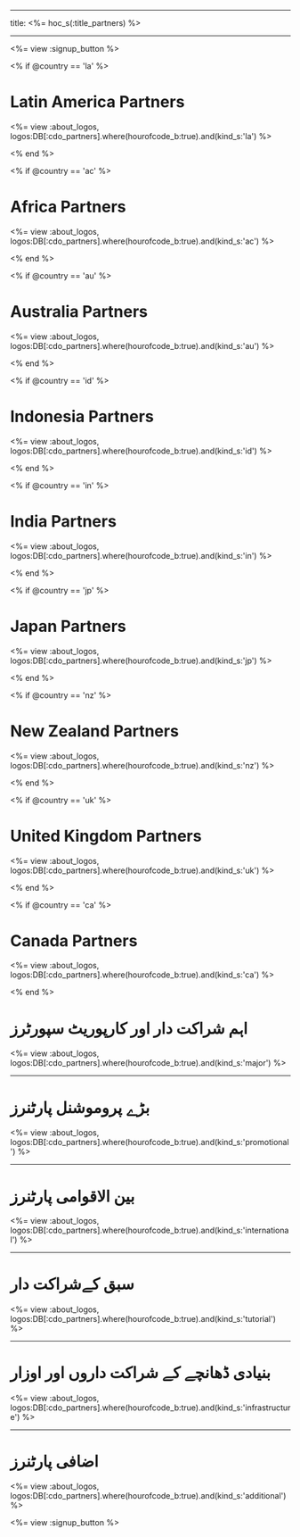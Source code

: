 * * *

title: <%= hoc_s(:title_partners) %>

* * *

<%= view :signup_button %>

<% if @country == 'la' %>

# Latin America Partners

<%= view :about_logos, logos:DB[:cdo_partners].where(hourofcode_b:true).and(kind_s:'la') %>

<% end %>

<% if @country == 'ac' %>

# Africa Partners

<%= view :about_logos, logos:DB[:cdo_partners].where(hourofcode_b:true).and(kind_s:'ac') %>

<% end %>

<% if @country == 'au' %>

# Australia Partners

<%= view :about_logos, logos:DB[:cdo_partners].where(hourofcode_b:true).and(kind_s:'au') %>

<% end %>

<% if @country == 'id' %>

# Indonesia Partners

<%= view :about_logos, logos:DB[:cdo_partners].where(hourofcode_b:true).and(kind_s:'id') %>

<% end %>

<% if @country == 'in' %>

# India Partners

<%= view :about_logos, logos:DB[:cdo_partners].where(hourofcode_b:true).and(kind_s:'in') %>

<% end %>

<% if @country == 'jp' %>

# Japan Partners

<%= view :about_logos, logos:DB[:cdo_partners].where(hourofcode_b:true).and(kind_s:'jp') %>

<% end %>

<% if @country == 'nz' %>

# New Zealand Partners

<%= view :about_logos, logos:DB[:cdo_partners].where(hourofcode_b:true).and(kind_s:'nz') %>

<% end %>

<% if @country == 'uk' %>

# United Kingdom Partners

<%= view :about_logos, logos:DB[:cdo_partners].where(hourofcode_b:true).and(kind_s:'uk') %>

<% end %>

<% if @country == 'ca' %>

# Canada Partners

<%= view :about_logos, logos:DB[:cdo_partners].where(hourofcode_b:true).and(kind_s:'ca') %>

<% end %>

# اہم شراکت دار اور کارپوریٹ سپورٹرز

<%= view :about_logos, logos:DB[:cdo_partners].where(hourofcode_b:true).and(kind_s:'major') %>

* * *

# بڑے پروموشنل پارٹنرز

<%= view :about_logos, logos:DB[:cdo_partners].where(hourofcode_b:true).and(kind_s:'promotional') %>

* * *

# بین الاقوامی پارٹنرز

<%= view :about_logos, logos:DB[:cdo_partners].where(hourofcode_b:true).and(kind_s:'international') %>

* * *

# سبق کےشراکت دار

<%= view :about_logos, logos:DB[:cdo_partners].where(hourofcode_b:true).and(kind_s:'tutorial') %>

* * *

# بنیادی ڈھانچے کے شراکت داروں اور اوزار

<%= view :about_logos, logos:DB[:cdo_partners].where(hourofcode_b:true).and(kind_s:'infrastructure') %>

* * *

# اضافی پارٹنرز

<%= view :about_logos, logos:DB[:cdo_partners].where(hourofcode_b:true).and(kind_s:'additional') %>

<%= view :signup_button %>